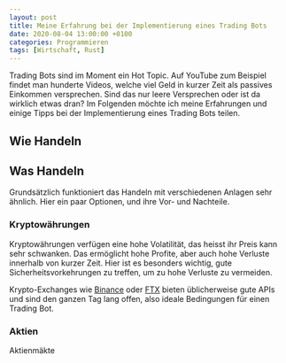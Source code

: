 ```yaml
---
layout: post
title: Meine Erfahrung bei der Implementierung eines Trading Bots
date: 2020-08-04 13:00:00 +0100
categories: Programmieren
tags: [Wirtschaft, Rust]
---
```


Trading Bots sind im Moment ein Hot Topic. Auf YouTube zum Beispiel
findet man hunderte Videos, welche viel Geld in kurzer Zeit als 
passives Einkommen versprechen. Sind das nur leere Versprechen oder
ist da wirklich etwas dran? Im Folgenden möchte ich meine Erfahrungen
und einige Tipps bei der Implementierung eines Trading Bots teilen.

## Wie Handeln

## Was Handeln

Grundsätzlich funktioniert das Handeln mit verschiedenen Anlagen sehr
ähnlich. Hier ein paar Optionen, und ihre Vor- und Nachteile.

### Kryptowährungen

Kryptowährungen verfügen eine hohe Volatilität, das heisst ihr Preis kann sehr
schwanken. Das ermöglicht hohe Profite, aber auch hohe Verluste innerhalb von kurzer Zeit.
Hier ist es besonders wichtig, gute Sicherheitsvorkehrungen zu treffen, um zu
hohe Verluste zu vermeiden.

Krypto-Exchanges wie [Binance](https://www.binance.com/de) oder [FTX](https://ftx.com/) bieten üblicherweise gute APIs und sind den ganzen Tag lang offen, also
ideale Bedingungen für einen Trading Bot.

### Aktien

Aktienmäkte 
